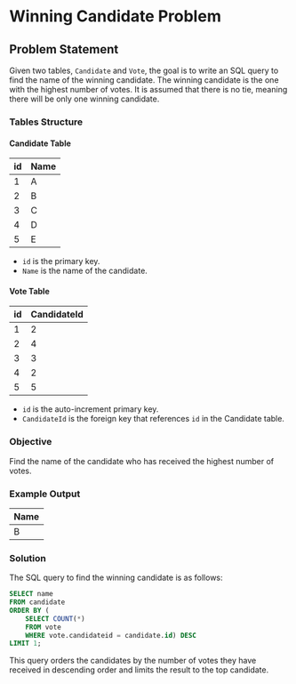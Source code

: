 # Winning Candidate Problem

## Problem Statement

Given two tables, `Candidate` and `Vote`, the goal is to write an SQL query to find the name of the winning candidate. The winning candidate is the one with the highest number of votes. It is assumed that there is no tie, meaning there will be only one winning candidate.

### Tables Structure

#### Candidate Table

| id  | Name |
| --- | ---- |
| 1   | A    |
| 2   | B    |
| 3   | C    |
| 4   | D    |
| 5   | E    |

- `id` is the primary key.
- `Name` is the name of the candidate.

#### Vote Table

| id  | CandidateId |
| --- | ----------- |
| 1   | 2           |
| 2   | 4           |
| 3   | 3           |
| 4   | 2           |
| 5   | 5           |

- `id` is the auto-increment primary key.
- `CandidateId` is the foreign key that references `id` in the Candidate table.

### Objective

Find the name of the candidate who has received the highest number of votes.

### Example Output

| Name |
| ---- |
| B    |

### Solution

The SQL query to find the winning candidate is as follows:

```sql
SELECT name
FROM candidate
ORDER BY (
    SELECT COUNT(*)
    FROM vote
    WHERE vote.candidateid = candidate.id) DESC
LIMIT 1;
```

This query orders the candidates by the number of votes they have received in descending order and limits the result to the top candidate.